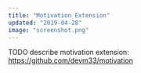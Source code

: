 ```yaml
---
title: "Motivation Extension"
updated: "2019-04-28"
image: "screenshot.png"
---
```


TODO describe motivation extension: https://github.com/devm33/motivation
